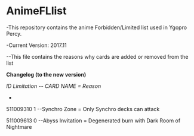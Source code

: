 # AnimeFLlist
-This repository contains the anime Forbidden/Limited list used in Ygopro Percy.

-Current Version: 2017.11

--This file contains the reasons why cards are added or removed from the list


__Changelog (to the new version)__


_ID   Limitation --   CARD NAME = Reason_

-
511009310 1 --Synchro Zone =  Only Synchro decks can attack

511009613 0 --Abyss Invitation  = Degenerated burn with Dark Room of Nightmare

